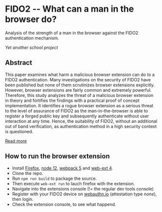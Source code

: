 # FIDO2 -- What can a man in the browser do?
Analysis of the strength of a man in the browser against the FIDO2 authentication mechanism.

_Yet another school project_

## Abstract
This paper examines what harm a malicious browser extension can do to a FIDO2 authentication.
Many investigations on the security of FIDO2 have been published but none of them scrutinizes
browser extensions explicitly. However, browser extensions are fairly common and extremely
powerful. Therefore, this study analyzes the threat of a malicious browser extension in theory
and fortifies the findings with a practical proof of concept implementation. It identifies a rogue
browser extension as a serious threat to the level of assurance of FIDO2 as the man-in-the-browser
is able to register a forged public key and subsequently authenticate without user interaction at
any time. Hence, the suitability of FIDO2, without an additional out of band verification, as
authentication method in a high security context is questioned.

[Read more](https://github.com/cyrillbolliger/fido2/docs/report.pdf)

## How to run the browser extension
- Install [Firefox](https://www.mozilla.org/en-US/firefox/download/), [node 12](https://nodejs.org/en/download/), [webpack 5](https://webpack.js.org/guides/installation/#local-installation) and [web-ext 4](https://extensionworkshop.com/documentation/develop/getting-started-with-web-ext/#installation-section).
- Clone the repo.
- Run `npm run build` to package the source.
- Then execute `web-ext run` to lauch firefox with the extension.
- Navigate into the extensions console (!= the regular dev tools console)
- Register with your FIDO2 device on [webauthn.io](https://webauthn.io) (attestation type _none_), then login.
- Check the extension console, to see what happend.

